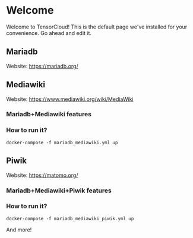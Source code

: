 # Welcome

Welcome to TensorCloud! This is the default page we've installed for your convenience. Go ahead and edit it.

## Mariadb

Website: https://mariadb.org/


## Mediawiki

Website: https://www.mediawiki.org/wiki/MediaWiki


### Mariadb+Mediawiki features



### How to run it?

```
docker-compose -f mariadb_mediawiki.yml up 
```

## Piwik


Website: https://matomo.org/


### Mariadb+Mediawiki+Piwik features



### How to run it?

```
docker-compose -f mariadb_mediawiki_piwik.yml up 
```

And more!
